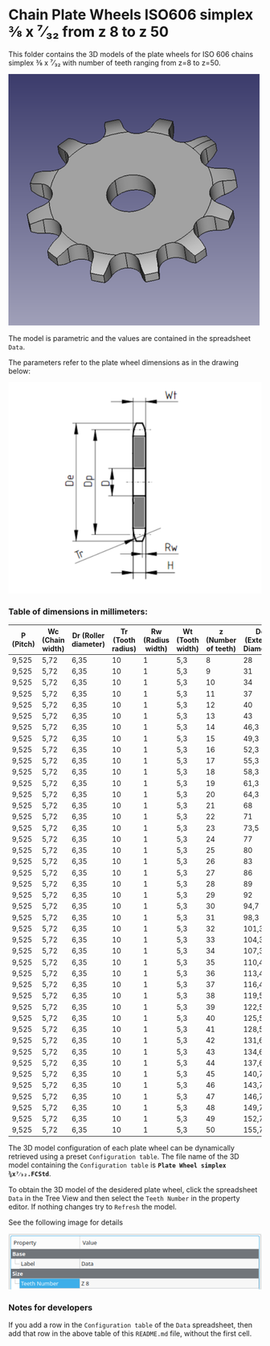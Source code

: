 # Chain Plate Wheels ISO606 simplex ⅜ x ⁷⁄₃₂ from z 8 to z 50

This folder contains the 3D models of the plate wheels for ISO 606 chains simplex ⅜ x ⁷⁄₃₂ with number of teeth ranging from z=8 to z=50.

![Image](screenshot.png "Plate Wheel Simplex")

The model is parametric and the values are contained in the spreadsheet `Data`.

The parameters refer to the plate wheel dimensions as in the drawing below:

![Drawing](drawing.png "Drawing")

### Table of dimensions in millimeters:

P (Pitch)|Wc (Chain width)|Dr (Roller diameter)|Tr (Tooth radius)|Rw (Radius width)|Wt (Tooth width)|z (Number of teeth)|De (External Diameter)|Dp (Pitch diameter)|D (Hole diameter)|H (Total height)
---|---|---|---|---|---|---|---|---|---|---
9,525|5,72|6,35|10|1|5,3|8|28|24,89|6|5,3
9,525|5,72|6,35|10|1|5,3|9|31|27,85|8|5,3
9,525|5,72|6,35|10|1|5,3|10|34|30,82|8|5,3
9,525|5,72|6,35|10|1|5,3|11|37|33,8|8|5,3
9,525|5,72|6,35|10|1|5,3|12|40|36,8|8|5,3
9,525|5,72|6,35|10|1|5,3|13|43|39,79|8|5,3
9,525|5,72|6,35|10|1|5,3|14|46,3|42,8|8|5,3
9,525|5,72|6,35|10|1|5,3|15|49,3|45,81|8|5,3
9,525|5,72|6,35|10|1|5,3|16|52,3|48,82|10|5,3
9,525|5,72|6,35|10|1|5,3|17|55,3|51,83|10|5,3
9,525|5,72|6,35|10|1|5,3|18|58,3|54,85|10|5,3
9,525|5,72|6,35|10|1|5,3|19|61,3|57,87|10|5,3
9,525|5,72|6,35|10|1|5,3|20|64,3|60,89|10|5,3
9,525|5,72|6,35|10|1|5,3|21|68|63,91|10|5,3
9,525|5,72|6,35|10|1|5,3|22|71|66,93|10|5,3
9,525|5,72|6,35|10|1|5,3|23|73,5|69,95|10|5,3
9,525|5,72|6,35|10|1|5,3|24|77|72,97|10|5,3
9,525|5,72|6,35|10|1|5,3|25|80|76,02|10|5,3
9,525|5,72|6,35|10|1|5,3|26|83|79,02|10|5,3
9,525|5,72|6,35|10|1|5,3|27|86|82,02|10|5,3
9,525|5,72|6,35|10|1|5,3|28|89|85,07|10|5,3
9,525|5,72|6,35|10|1|5,3|29|92|88,09|10|5,3
9,525|5,72|6,35|10|1|5,3|30|94,7|91,12|10|5,3
9,525|5,72|6,35|10|1|5,3|31|98,3|94,15|12|5,3
9,525|5,72|6,35|10|1|5,3|32|101,3|97,17|12|5,3
9,525|5,72|6,35|10|1|5,3|33|104,3|100,2|12|5,3
9,525|5,72|6,35|10|1|5,3|34|107,3|103,23|12|5,3
9,525|5,72|6,35|10|1|5,3|35|110,4|106,26|12|5,3
9,525|5,72|6,35|10|1|5,3|36|113,4|109,29|12|5,3
9,525|5,72|6,35|10|1|5,3|37|116,4|112,32|12|5,3
9,525|5,72|6,35|10|1|5,3|38|119,5|115,35|12|5,3
9,525|5,72|6,35|10|1|5,3|39|122,5|118,37|12|5,3
9,525|5,72|6,35|10|1|5,3|40|125,5|121,4|12|5,3
9,525|5,72|6,35|10|1|5,3|41|128,5|124,43|16|5,3
9,525|5,72|6,35|10|1|5,3|42|131,6|127,46|16|5,3
9,525|5,72|6,35|10|1|5,3|43|134,6|130,49|16|5,3
9,525|5,72|6,35|10|1|5,3|44|137,6|133,52|16|5,3
9,525|5,72|6,35|10|1|5,3|45|140,7|136,55|16|5,3
9,525|5,72|6,35|10|1|5,3|46|143,7|139,58|16|5,3
9,525|5,72|6,35|10|1|5,3|47|146,7|142,61|16|5,3
9,525|5,72|6,35|10|1|5,3|48|149,7|145,64|16|5,3
9,525|5,72|6,35|10|1|5,3|49|152,7|148,66|16|5,3
9,525|5,72|6,35|10|1|5,3|50|155,7|151,69|16|5,3

The 3D model configuration of each plate wheel can be dynamically retrieved using a preset `Configuration table`.
The file name of the 3D model containing the `Configuration table` is **`Plate Wheel simplex ⅜x⁷⁄₃₂.FCStd`**.

To obtain the 3D model of the desidered plate wheel, click the spreadsheet `Data` in the Tree View and then select the `Teeth Number` in the property editor. If nothing changes try to `Refresh` the model.

See the following image for details

![Drawing](configuration.png "Configuration")

### Notes for developers
If you add a row in the `Configuration table` of the `Data` spreadsheet, then add that row in the above table of this `README.md` file, without the first cell.
